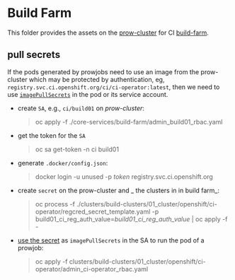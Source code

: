# Build Farm

This folder provides the assets on the [prow-cluster](https://api.ci.openshift.org:443) for CI [build-farm](../../clusters).

## pull secrets

If the pods generated by prowjobs need to use an image from the prow-cluster which may be protected by authentication, eg, `registry.svc.ci.openshift.org/ci/ci-operator:latest`, then we need to use [`imagePullSecrets`](https://kubernetes.io/docs/tasks/configure-pod-container/pull-image-private-registry/) in the pod or its service account.

* create `SA`, e.g., `ci/build01` on _prow-cluster_:

    > oc apply -f ./core-services/build-farm/admin_build01_rbac.yaml

* get the token for the `SA` 

    > oc sa get-token -n ci build01

* generate `.docker/config.json`:

    > docker login -u unused -p _token_ registry.svc.ci.openshift.org

* create `secret` on the prow-cluster and _ the clusters in in build farm_:

    > oc process -f ./clusters/build-clusters/01_cluster/openshift/ci-operator/regcred_secret_template.yaml -p build01_ci_reg_auth_value=_build01_ci_reg_auth_value_ | oc apply -f -

* [use the secret](https://kubernetes.io/docs/tasks/configure-pod-container/configure-service-account/#add-imagepullsecrets-to-a-service-account) as `imagePullSecrets` in the SA to run the pod of a prowjob:

    > oc apply -f clusters/build-clusters/01_cluster/openshift/ci-operator/admin_ci-operator_rbac.yaml
